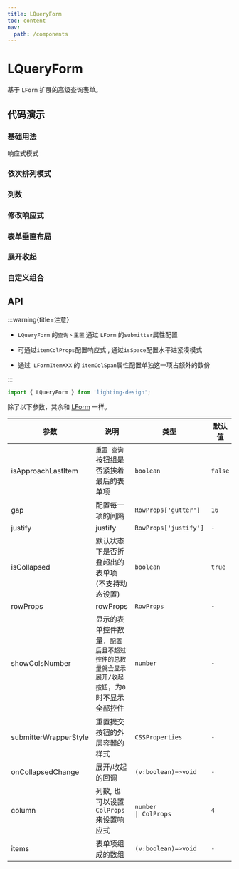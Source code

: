 ```yaml
---
title: LQueryForm
toc: content
nav:
  path: /components
---
```


# LQueryForm

基于 `LForm` 扩展的高级查询表单。

## 代码演示

### 基础用法

响应式模式

<code src='./demos/Demo1.tsx'></code>

### 依次排列模式

<code src='./demos/Demo2.tsx'></code>

### 列数

<code src='./demos/Demo6.tsx'></code>

### 修改响应式

<code src='./demos/Demo5.tsx'></code>

### 表单垂直布局

<code src='./demos/Demo4.tsx'></code>

### 展开收起

<code src='./demos/Demo3.tsx'></code>

### 自定义组合

<code src='./demos/demo7.tsx'></code>

## API

:::warning{title=注意}

- `LQueryForm` 的`查询丶重置` 通过 `LForm` 的`submitter`属性配置

- 可通过`itemColProps`配置响应式 , 通过`isSpace`配置水平进紧凑模式

- 通过` LFormItemXXX` 的 `itemColSpan`属性配置单独这一项占额外的数份

:::

```ts
import { LQueryForm } from 'lighting-design';
```

除了以下参数，其余和 [LForm](/components/form#api) 一样。

| 参数                  | 说明                                                                                         | 类型                               | 默认值  |
| --------------------- | -------------------------------------------------------------------------------------------- | ---------------------------------- | ------- |
| isApproachLastItem    | `重置 查询`按钮组是否紧挨着最后的表单项                                                      | `boolean`                          | `false` |
| gap                   | 配置每一项的间隔                                                                             | `RowProps['gutter']`               | `16`    |
| justify               | justify                                                                                      | `RowProps['justify']`              | `-`     |
| isCollapsed           | 默认状态下是否折叠超出的表单项 (不支持动态设置)                                              | `boolean`                          | `true`  |
| rowProps              | rowProps                                                                                     | `RowProps`                         | `-`     |
| showColsNumber        | 显示的表单控件数量，`配置后且不超过控件的总数量就会显示展开/收起按钮`，为`0`时不显示全部控件 | `number`                           | `-`     |
| submitterWrapperStyle | 重置提交按钮的外层容器的样式                                                                 | `CSSProperties`                    | `-`     |
| onCollapsedChange     | 展开/收起的回调                                                                              | `(v:boolean)=>void`                | `-`     |
| column                | 列数, 也可以设置`ColProps`来设置响应式                                                       | `number               \| ColProps` | `4`     |
| items                 | 表单项组成的数组                                                                             | `(v:boolean)=>void`                | `-`     |
